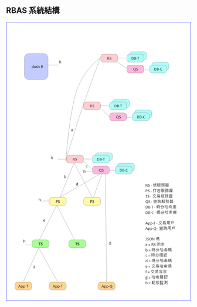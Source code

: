 ## RBAS 系統結構

![46c5d42f4bc32552c63baafbbb5eed688e98bd10a16b758db8144f9b5f31245e](pictures/rbas_spec_layout.PNG)
